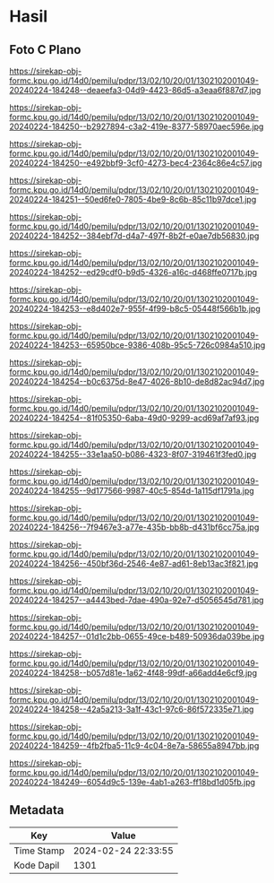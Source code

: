 # Hasil

## Foto C Plano

https://sirekap-obj-formc.kpu.go.id/14d0/pemilu/pdpr/13/02/10/20/01/1302102001049-20240224-184248--deaeefa3-04d9-4423-86d5-a3eaa6f887d7.jpg

https://sirekap-obj-formc.kpu.go.id/14d0/pemilu/pdpr/13/02/10/20/01/1302102001049-20240224-184250--b2927894-c3a2-419e-8377-58970aec596e.jpg

https://sirekap-obj-formc.kpu.go.id/14d0/pemilu/pdpr/13/02/10/20/01/1302102001049-20240224-184250--e492bbf9-3cf0-4273-bec4-2364c86e4c57.jpg

https://sirekap-obj-formc.kpu.go.id/14d0/pemilu/pdpr/13/02/10/20/01/1302102001049-20240224-184251--50ed6fe0-7805-4be9-8c6b-85c11b97dce1.jpg

https://sirekap-obj-formc.kpu.go.id/14d0/pemilu/pdpr/13/02/10/20/01/1302102001049-20240224-184252--384ebf7d-d4a7-497f-8b2f-e0ae7db56830.jpg

https://sirekap-obj-formc.kpu.go.id/14d0/pemilu/pdpr/13/02/10/20/01/1302102001049-20240224-184252--ed29cdf0-b9d5-4326-a16c-d468ffe0717b.jpg

https://sirekap-obj-formc.kpu.go.id/14d0/pemilu/pdpr/13/02/10/20/01/1302102001049-20240224-184253--e8d402e7-955f-4f99-b8c5-05448f566b1b.jpg

https://sirekap-obj-formc.kpu.go.id/14d0/pemilu/pdpr/13/02/10/20/01/1302102001049-20240224-184253--65950bce-9386-408b-95c5-726c0984a510.jpg

https://sirekap-obj-formc.kpu.go.id/14d0/pemilu/pdpr/13/02/10/20/01/1302102001049-20240224-184254--b0c6375d-8e47-4026-8b10-de8d82ac94d7.jpg

https://sirekap-obj-formc.kpu.go.id/14d0/pemilu/pdpr/13/02/10/20/01/1302102001049-20240224-184254--81f05350-6aba-49d0-9299-acd69af7af93.jpg

https://sirekap-obj-formc.kpu.go.id/14d0/pemilu/pdpr/13/02/10/20/01/1302102001049-20240224-184255--33e1aa50-b086-4323-8f07-319461f3fed0.jpg

https://sirekap-obj-formc.kpu.go.id/14d0/pemilu/pdpr/13/02/10/20/01/1302102001049-20240224-184255--9d177566-9987-40c5-854d-1a115df1791a.jpg

https://sirekap-obj-formc.kpu.go.id/14d0/pemilu/pdpr/13/02/10/20/01/1302102001049-20240224-184256--7f9467e3-a77e-435b-bb8b-d431bf6cc75a.jpg

https://sirekap-obj-formc.kpu.go.id/14d0/pemilu/pdpr/13/02/10/20/01/1302102001049-20240224-184256--450bf36d-2546-4e87-ad61-8eb13ac3f821.jpg

https://sirekap-obj-formc.kpu.go.id/14d0/pemilu/pdpr/13/02/10/20/01/1302102001049-20240224-184257--a4443bed-7dae-490a-92e7-d5056545d781.jpg

https://sirekap-obj-formc.kpu.go.id/14d0/pemilu/pdpr/13/02/10/20/01/1302102001049-20240224-184257--01d1c2bb-0655-49ce-b489-50936da039be.jpg

https://sirekap-obj-formc.kpu.go.id/14d0/pemilu/pdpr/13/02/10/20/01/1302102001049-20240224-184258--b057d81e-1a62-4f48-99df-a66add4e6cf9.jpg

https://sirekap-obj-formc.kpu.go.id/14d0/pemilu/pdpr/13/02/10/20/01/1302102001049-20240224-184258--42a5a213-3a1f-43c1-97c6-86f572335e71.jpg

https://sirekap-obj-formc.kpu.go.id/14d0/pemilu/pdpr/13/02/10/20/01/1302102001049-20240224-184259--4fb2fba5-11c9-4c04-8e7a-58655a8947bb.jpg

https://sirekap-obj-formc.kpu.go.id/14d0/pemilu/pdpr/13/02/10/20/01/1302102001049-20240224-184249--6054d9c5-139e-4ab1-a263-ff18bd1d05fb.jpg


## Metadata

| Key        | Value               |
| ---------- | ------------------- |
| Time Stamp | 2024-02-24 22:33:55 |
| Kode Dapil | 1301                |



